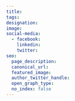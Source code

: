 ```yaml
---
title:
tags:
designation:
image:
social-media:
  - facebook:
    linkedin:
    twitter:
seo:
  page_description: 
  canonical_url: 
  featured_image: 
  author_twitter_handle: 
  open_graph_type:
  no_index: false
---
```

